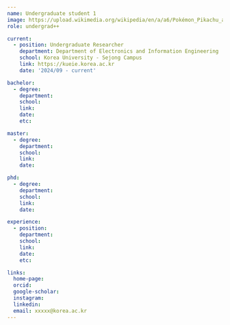 ```yaml
---
name: Undergraduate student 1
image: https://upload.wikimedia.org/wikipedia/en/a/a6/Pokémon_Pikachu_art.png
role: undergrad++

current:
  - position: Undergraduate Researcher
    department: Department of Electronics and Information Engineering
    school: Korea University - Sejong Campus
    link: https://kueie.korea.ac.kr
    date: '2024/09 - current'

bachelor:
  - degree:
    department:
    school:
    link:
    date:
    etc:

master:
  - degree:
    department: 
    school: 
    link: 
    date: 

phd:
  - degree:
    department: 
    school: 
    link: 
    date: 

experience:
  - position:
    department: 
    school:  
    link: 
    date: 
    etc: 

links:
  home-page:
  orcid:
  google-scholar:
  instagram:
  linkedin:
  email: xxxxx@korea.ac.kr
---
```

